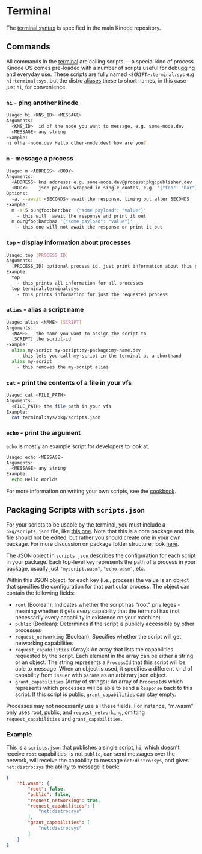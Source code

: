 # Terminal

The [terminal syntax](https://github.com/kinode-dao/kinode?tab=readme-ov-file#terminal-syntax) is specified in the main Kinode repository.

## Commands

All commands in the [terminal](https://github.com/kinode-dao/kinode/tree/main/kinode/packages/terminal) are calling scripts — a special kind of process.
Kinode OS comes pre-loaded with a number of scripts useful for debugging and everyday use.
These scripts are fully named `<SCRIPT>:terminal:sys` e.g `hi:terminal:sys`, but the distro [aliases](#alias---alias-a-script-name) these to short names, in this case just `hi`, for convenience.

### `hi` - ping another kinode

```bash
Usage: hi <KNS_ID> <MESSAGE>
Arguments:
  <KNS_ID>  id of the node you want to message, e.g. some-node.dev
  <MESSAGE> any string
Example:
hi other-node.dev Hello other-node.dev! how are you?
```

### `m` - message a process

```bash
Usage: m <ADDRESS> <BODY>
Arguments:
  <ADDRESS> kns addresss e.g. some-node.dev@process:pkg:publisher.dev
  <BODY>    json payload wrapped in single quotes, e.g. '{"foo": "bar"}'
Options:
  -a, --await <SECONDS> await the response, timing out after SECONDS
Example:
  m -a 5 our@foo:bar:baz '{"some payload": "value"}'
    - this will  await the response and print it out
  m our@foo:bar:baz '{"some payload": "value"}'
    - this one will not await the response or print it out
```

### `top` - display information about processes

```bash
Usage: top [PROCESS_ID]
Arguments:
  [PROCESS_ID] optional process id, just print information about this process
Example:
  top
    - this prints all information for all processes
  top terminal:terminal:sys
    - this prints information for just the requested process
```

### `alias` - alias a script name

```bash
Usage: alias <NAME> [SCRIPT]
Arguments:
  <NAME>   the name you want to assign the script to
  [SCRIPT] the script-id
Example:
  alias my-script my-script:my-package:my-name.dev
    - this lets you call my-script in the terminal as a shorthand
  alias my-script
    - this removes the my-script alias
```

### `cat` - print the contents of a file in your vfs

```bash
Usage: cat <FILE_PATH>
Arguments:
  <FILE_PATH> the file path in your vfs
Example:
  cat terminal:sys/pkg/scripts.json
```

### `echo` - print the argument

`echo` is mostly an example script for developers to look at.

```bash
Usage: echo <MESSAGE>
Arguments:
  <MESSAGE> any string
Example:
  echo Hello World!
```

For more information on writing your own scripts, see the [cookbook](./cookbook/writing_scripts.md).

## Packaging Scripts with `scripts.json`

For your scripts to be usable by the terminal, you must include a `pkg/scripts.json` file, like [this one](https://github.com/kinode-dao/kinode/blob/main/kinode/packages/terminal/pkg/scripts.json).
Note that this is a core package and this file should not be edited, but rather you should create one in your own package.
For more discussion on package folder structure, look [here](https://book.kinode.org/my_first_app/chapter_1.html#exploring-the-package).

The JSON object in `scripts.json` describes the configuration for each script in your package.
Each top-level key represents the path of a process in your package, usually just `"myscript.wasm"`, `"echo.wasm"`, etc.

Within this JSON object, for each key (i.e., process) the value is an object that specifies the configuration for that particular process.
The object can contain the following fields:

- `root` (Boolean): Indicates whether the script has "root" privileges - meaning whether it gets *every* capability that the terminal has (not necessarily every capability in existence on your machine)
- `public` (Boolean): Determines if the script is publicly accessible by other processes
- `request_networking` (Boolean): Specifies whether the script will get networking capabilities
- `request_capabilities` (Array): An array that lists the capabilities requested by the script. Each element in the array can be either a string or an object.
The string represents a `ProcessId` that this script will be able to message. When an object is used, it specifies a different kind of capability from `issuer` with `params` as an arbitrary json object.
- `grant_capabilities` (Array of strings): An array of `ProcessId`s which represents which processes will be able to send a `Response` back to this script.
If this script is public, `grant_capabilities` can stay empty.

Processes may not necessarily use all these fields.
For instance, "m.wasm" only uses root, public, and `request_networking`, omitting `request_capabilities` and `grant_capabilities`.

### Example

This is a `scripts.json` that publishes a single script, `hi`, which doesn't receive `root` capabilities, is not `public`, can send messages over the network, will receive the capability to message `net:distro:sys`, and gives `net:distro:sys` the ability to message it back:

```json
{
    "hi.wasm": {
        "root": false,
        "public": false,
        "request_networking": true,
        "request_capabilities": [
            "net:distro:sys"
        ],
        "grant_capabilities": [
            "net:distro:sys"
        ]
    }
}
```
